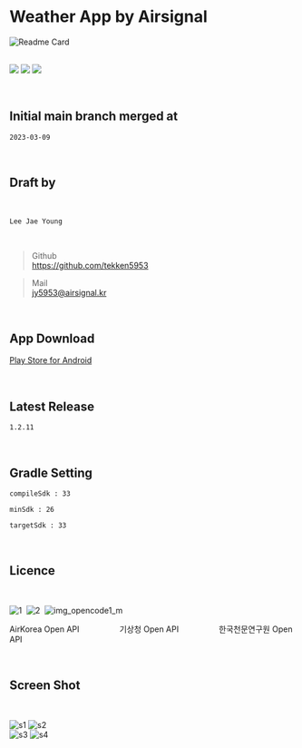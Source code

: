 # Weather App by Airsignal

![Readme Card](https://github-readme-stats.vercel.app/api/pin?username=tekken5953&repo=AS_Cloud_App&title_color=fff&icon_color=f9f9f9&text_color=9f9f9f&bg_color=151515) 

<br/><img src="https://img.shields.io/badge/Android-3DDC84?style=for-the-badge&logo=Android&logoColor=white"> <img src="https://img.shields.io/badge/JAVA-007396?style=for-the-badge&logo=java&logoColor=white"> <img src="https://img.shields.io/badge/Kotlin-7F52FF?style=for-the-badge&logo=Kotlin&logoColor=white">

<br/>
<h2>Initial main branch merged at</h2>


``2023-03-09``


<br/>
<h2>Draft by</h2><br/>

``Lee Jae Young``

<br/>

> Github    
> https://github.com/tekken5953

> Mail       
> jy5953@airsignal.kr

<br/>
<h2>App Download</h2>

[Play Store for Android](https://play.google.com/store/apps/details?id=app.airsignal.weather)

<br/>
<h2>Latest Release</h2>

``1.2.11``

<br/>

<h2>Gradle Setting</h2>

``compileSdk : 33``

``minSdk : 26``

``targetSdk : 33``

<br/>
<h2>Licence</h2><br/>

![1](https://github.com/tekken5953/AS_Cloud_App/assets/52855326/e85d065e-4ff7-4910-9871-45108cfb3849)&nbsp;&nbsp;![2](https://github.com/tekken5953/AS_Cloud_App/assets/52855326/70c4e802-6213-4752-9d1b-d26a5e3cf214)&nbsp;&nbsp;![img_opencode1_m](https://github.com/tekken5953/AS_Cloud_App/assets/52855326/b282e4ca-1398-42f7-b4f1-a251b3d91573)


AirKorea Open API &nbsp;&nbsp;&nbsp;&nbsp;&nbsp;&nbsp;&nbsp;&nbsp;&nbsp;&nbsp;&nbsp;&nbsp;&nbsp;&nbsp;&nbsp;&nbsp;
기상청 Open API &nbsp;&nbsp;&nbsp;&nbsp;&nbsp;&nbsp;&nbsp;&nbsp;&nbsp;&nbsp;&nbsp;&nbsp;&nbsp;&nbsp;&nbsp;&nbsp;
한국천문연구원 Open API


<br/>

<h2>Screen Shot</h2><br/>

![s1](https://github.com/tekken5953/AS_Cloud_App/assets/52855326/b5b04698-f4a9-4595-a19b-780b97328885)
![s2](https://github.com/tekken5953/AS_Cloud_App/assets/52855326/2960af97-2db7-403e-acf3-36876e34229e)<br/>
![s3](https://github.com/tekken5953/AS_Cloud_App/assets/52855326/0a8fff6f-4de0-4d69-8967-64365e04609c)
![s4](https://github.com/tekken5953/AS_Cloud_App/assets/52855326/e3973828-5e4d-4522-8392-cde779be7bde)


